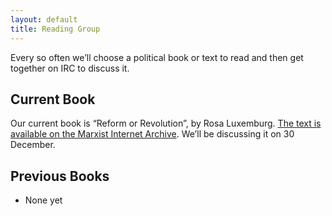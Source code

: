 ```yaml
---
layout: default
title: Reading Group
---
```


Every so often we’ll choose a political book or text to read and then get together on IRC to discuss it.

## Current Book

Our current book is “Reform or Revolution”, by Rosa Luxemburg. [The text is available on the Marxist Internet Archive][LuxRefRev]. We’ll be discussing it on 30 December.

## Previous Books

- None yet

[LuxRefRev]: http://www.marxists.org/archive/luxemburg/1900/reform-revolution/index.htm
